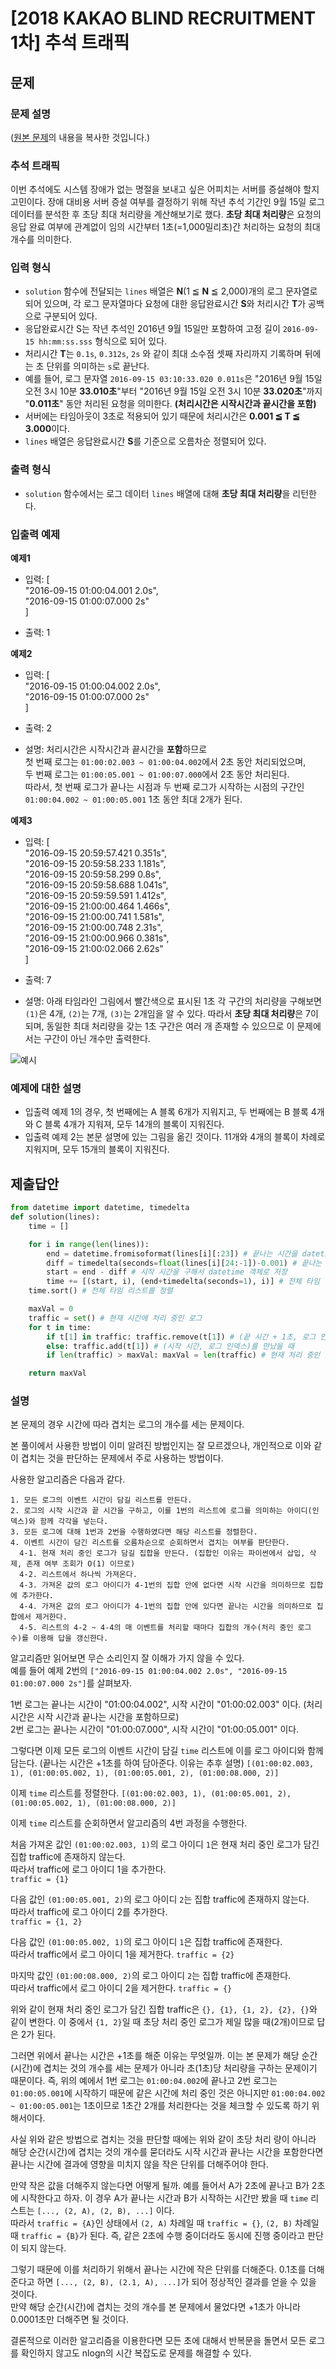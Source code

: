# [2018 KAKAO BLIND RECRUITMENT 1차] 추석 트래픽
## 문제
### 문제 설명
([원본 문제](https://programmers.co.kr/learn/courses/30/lessons/17676)의 내용을 복사한 것입니다.)

### 추석 트래픽

이번 추석에도 시스템 장애가 없는 명절을 보내고 싶은 어피치는 서버를 증설해야 할지 고민이다. 
장애 대비용 서버 증설 여부를 결정하기 위해 작년 추석 기간인 9월 15일 로그 데이터를 분석한 후 초당 최대 처리량을 계산해보기로 했다. 
<b>초당 최대 처리량</b>은 요청의 응답 완료 여부에 관계없이 임의 시간부터 1초(=1,000밀리초)간 처리하는 요청의 최대 개수를 의미한다.

### 입력 형식
* `solution` 함수에 전달되는 `lines` 배열은 <b>N</b>(1 ≦ <b>N</b> ≦ 2,000)개의 로그 문자열로 되어 있으며, 각 로그 문자열마다 요청에 대한 응답완료시간 <b>S</b>와 처리시간 <b>T</b>가 공백으로 구분되어 있다.
* 응답완료시간 S는 작년 추석인 2016년 9월 15일만 포함하여 고정 길이 `2016-09-15 hh:mm:ss.sss` 형식으로 되어 있다.
* 처리시간 <b>T</b>는 `0.1s`, `0.312s`, `2s` 와 같이 최대 소수점 셋째 자리까지 기록하며 뒤에는 초 단위를 의미하는 `s`로 끝난다.
* 예를 들어, 로그 문자열 `2016-09-15 03:10:33.020 0.011s`은 "2016년 9월 15일 오전 3시 10분 <b>33.010초</b>"부터 "2016년 9월 15일 오전 3시 10분 <b>33.020초</b>"까지 "<b>0.011초</b>" 동안 처리된 요청을 의미한다. <b>(처리시간은 시작시간과 끝시간을 포함)</b>
* 서버에는 타임아웃이 3초로 적용되어 있기 때문에 처리시간은 <b>0.001 ≦ T ≦ 3.000</b>이다.
* `lines` 배열은 응답완료시간 <b>S</b>를 기준으로 오름차순 정렬되어 있다.

### 출력 형식
* `solution` 함수에서는 로그 데이터 `lines` 배열에 대해 <b>초당 최대 처리량</b>을 리턴한다.

### 입출력 예제
**예제1**

* 입력: [  
"2016-09-15 01:00:04.001 2.0s",  
"2016-09-15 01:00:07.000 2s"  
]

* 출력: 1

**예제2**

* 입력: [  
"2016-09-15 01:00:04.002 2.0s",  
"2016-09-15 01:00:07.000 2s"  
]

* 출력: 2

* 설명: 처리시간은 시작시간과 끝시간을 <b>포함</b>하므로  
첫 번째 로그는 `01:00:02.003 ~ 01:00:04.002`에서 2초 동안 처리되었으며,  
두 번째 로그는 `01:00:05.001 ~ 01:00:07.000`에서 2초 동안 처리된다.  
따라서, 첫 번째 로그가 끝나는 시점과 두 번째 로그가 시작하는 시점의 구간인 `01:00:04.002 ~ 01:00:05.001` 1초 동안 최대 2개가 된다.

**예제3**

* 입력: [  
"2016-09-15 20:59:57.421 0.351s",  
"2016-09-15 20:59:58.233 1.181s",  
"2016-09-15 20:59:58.299 0.8s",  
"2016-09-15 20:59:58.688 1.041s",  
"2016-09-15 20:59:59.591 1.412s",  
"2016-09-15 21:00:00.464 1.466s",  
"2016-09-15 21:00:00.741 1.581s",  
"2016-09-15 21:00:00.748 2.31s",  
"2016-09-15 21:00:00.966 0.381s",  
"2016-09-15 21:00:02.066 2.62s"  
]

* 출력: 7

* 설명: 아래 타임라인 그림에서 빨간색으로 표시된 1초 각 구간의 처리량을 구해보면 `(1)`은 4개, `(2)`는 7개, `(3)`는 2개임을 알 수 있다. 따라서 <b>초당 최대 처리량</b>은 7이 되며, 동일한 최대 처리량을 갖는 1초 구간은 여러 개 존재할 수 있으므로 이 문제에서는 구간이 아닌 개수만 출력한다.

![예시](https://user-images.githubusercontent.com/77680436/117565666-639e7980-b0ed-11eb-9fdd-95949797489f.png)

### 예제에 대한 설명
* 입출력 예제 1의 경우, 첫 번째에는 A 블록 6개가 지워지고, 두 번째에는 B 블록 4개와 C 블록 4개가 지워져, 모두 14개의 블록이 지워진다.
* 입출력 예제 2는 본문 설명에 있는 그림을 옮긴 것이다. 11개와 4개의 블록이 차례로 지워지며, 모두 15개의 블록이 지워진다.

## 제출답안
```python
from datetime import datetime, timedelta
def solution(lines):
    time = []

    for i in range(len(lines)):
        end = datetime.fromisoformat(lines[i][:23]) # 끝나는 시간을 datetime 객체로 저장
        diff = timedelta(seconds=float(lines[i][24:-1])-0.001) # 끝나는 시간과 시작 시간의 차이(0.001을 뺀 것은 처리시간은 시작시간과 끝시간을 포함하므로)
        start = end - diff # 시작 시간을 구해서 datetime 객체로 저장
        time += [(start, i), (end+timedelta(seconds=1), i)] # 전체 타임 리스트에 로그를 나타내는 인덱스와 함께 시작 시간, 끝 시간+1초를 넣음
    time.sort() # 전체 타임 리스트를 정렬

    maxVal = 0
    traffic = set() # 현재 시간에 처리 중인 로그
    for t in time:
        if t[1] in traffic: traffic.remove(t[1]) # (끝 시간 + 1초, 로그 인덱스)를 만났을 때
        else: traffic.add(t[1]) # (시작 시간, 로그 인덱스)를 만났을 때
        if len(traffic) > maxVal: maxVal = len(traffic) # 현재 처리 중인 로그가 가장 많다면 정답 갱신

    return maxVal
```
### 설명
본 문제의 경우 시간에 따라 겹치는 로그의 개수를 세는 문제이다.

본 풀이에서 사용한 방법이 이미 알려진 방법인지는 잘 모르겠으나, 개인적으로 이와 같이 겹치는 것을 판단하는 문제에서 주로 사용하는 방법이다.

사용한 알고리즘은 다음과 같다.
```
1. 모든 로그의 이벤트 시간이 담길 리스트를 만든다.
2. 로그의 시작 시간과 끝 시간을 구하고, 이를 1번의 리스트에 로그를 의미하는 아이디(인덱스)와 함께 각각을 넣는다.
3. 모든 로그에 대해 1번과 2번을 수행하였다면 해당 리스트를 정렬한다.
4. 이벤트 시간이 담긴 리스트를 오름차순으로 순회하면서 겹치는 여부를 판단한다.  
  4-1. 현재 처리 중인 로그가 담길 집합을 만든다. (집합인 이유는 파이썬에서 삽입, 삭제, 존재 여부 조회가 O(1) 이므로)  
  4-2. 리스트에서 하나씩 가져온다.  
  4-3. 가져온 값의 로그 아이디가 4-1번의 집합 안에 없다면 시작 시간을 의미하므로 집합에 추가한다.  
  4-4. 가져온 값의 로그 아이디가 4-1번의 집합 안에 있다면 끝나는 시간을 의미하므로 집합에서 제거한다.  
  4-5. 리스트의 4-2 ~ 4-4의 매 이벤트를 처리할 때마다 집합의 개수(처리 중인 로그 수)를 이용해 답을 갱신한다.
```

알고리즘만 읽어보면 무슨 소리인지 잘 이해가 가지 않을 수 있다.  
예를 들어 예제 2번의 `["2016-09-15 01:00:04.002 2.0s", "2016-09-15 01:00:07.000 2s"]`를 살펴보자.

1번 로그는 끝나는 시간이 "01:00:04.002", 시작 시간이 "01:00:02.003" 이다. (처리 시간은 시작 시간과 끝나는 시간을 포함하므로)  
2번 로그는 끝나는 시간이 "01:00:07.000", 시작 시간이 "01:00:05.001" 이다.

그렇다면 이제 모든 로그의 이벤트 시간이 담길 `time` 리스트에 이를 로그 아이디와 함께 담는다. (끝나는 시간은 +1초를 하여 담아준다. 이유는 추후 설명)
`[(01:00:02.003, 1), (01:00:05.002, 1), (01:00:05.001, 2), (01:00:08.000, 2)]`

이제 `time` 리스트를 정렬한다.
`[(01:00:02.003, 1), (01:00:05.001, 2), (01:00:05.002, 1), (01:00:08.000, 2)]`

이제 `time` 리스트를 순회하면서 알고리즘의 4번 과정을 수행한다.

처음 가져온 값인 `(01:00:02.003, 1)`의 로그 아이디 `1`은 현재 처리 중인 로그가 담긴 집합 traffic에 존재하지 않는다.  
따라서 traffic에 로그 아이디 1을 추가한다.  
`traffic = {1}`

다음 값인 `(01:00:05.001, 2)`의 로그 아이디 `2`는 집합 traffic에 존재하지 않는다.  
따라서 traffic에 로그 아이디 2를 추가한다.  
`traffic = {1, 2}`

다음 값인 `(01:00:05.002, 1)`의 로그 아이디 `1`은 집합 traffic에 존재한다.  
따라서 traffic에서 로그 아이디 1을 제거한다.
`traffic = {2}`

마지막 값인 `(01:00:08.000, 2)`의 로그 아이디 `2`는 집합 traffic에 존재한다.  
따라서 traffic에서 로그 아이디 2을 제거한다.
`traffic = {}`

위와 같이 현재 처리 중인 로그가 담긴 집합 traffic은 `{}, {1}, {1, 2}, {2}, {}`와 같이 변한다. 이 중에서 `{1, 2}`일 때 초당 처리 중인 로그가 제일 많을 때(2개)이므로 답은 2가 된다.

그러면 위에서 끝나는 시간은 +1초를 해준 이유는 무엇일까. 이는 본 문제가 해당 순간(시간)에 겹치는 것의 개수를 세는 문제가 아니라 초(1초)당 처리량을 구하는 문제이기 때문이다.
즉, 위의 예에서 1번 로그는 `01:00:04.002`에 끝나고 2번 로그는 `01:00:05.001`에 시작하기 때문에 같은 시간에 처리 중인 것은 아니지만 `01:00:04.002 ~ 01:00:05.001`는 1초이므로 1초간 2개를 
처리한다는 것을 체크할 수 있도록 하기 위해서이다.

사실 위와 같은 방법으로 겹치는 것을 판단할 때에는 위와 같이 초당 처리 량이 아니라 해당 순간(시간)에 겹치는 것의 개수를 묻더라도 시작 시간과 끝나는 시간을 포함한다면 끝나는 시간에 
결과에 영향을 미치지 않을 작은 단위를 더해주어야 한다.

만약 작은 값을 더해주지 않는다면 어떻게 될까. 
예를 들어서 A가 2초에 끝나고 B가 2초에 시작한다고 하자. 이 경우 A가 끝나는 시간과 B가 시작하는 시간만 봤을 때 `time` 리스트는 `[..., (2, A), (2, B), ...]` 이다.  
따라서 `traffic = {A}`인 상태에서 `(2, A)` 차례일 때 `traffic = {}`, `(2, B)` 차례일 때 `traffic = {B}`가 된다. 즉, 같은 2초에 수행 중이더라도 동시에 진행 중이라고 판단이 되지 않는다.  

그렇기 때문에 이를 처리하기 위해서 끝나는 시간에 작은 단위를 더해준다. 0.1초를 더해준다고 하면 `[..., (2, B), (2.1, A), ...]`가 되어 정상적인 결과를 얻을 수 있을 것이다.  
만약 해당 순간(시간)에 겹치는 것의 개수를 본 문제에서 물었다면 +1초가 아니라 0.0001초만 더해주면 될 것이다.

결론적으로 이러한 알고리즘을 이용한다면 모든 초에 대해서 반복문을 돌면서 모든 로그를 확인하지 않고도 nlogn의 시간 복잡도로 문제를 해결할 수 있다.
